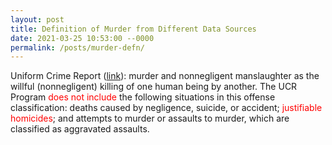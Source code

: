 ```yaml
---
layout: post
title: Definition of Murder from Different Data Sources
date: 2021-03-25 10:53:00 --0000
permalink: /posts/murder-defn/
---
```


Uniform Crime Report ([link](https://ucr.fbi.gov/crime-in-the-u.s/2018/crime-in-the-u.s.-2018/topic-pages/murder)): murder and nonnegligent manslaughter as the willful (nonnegligent) killing of one human being by another. The UCR Program <span style="color:red">does not include</span> the following situations in this offense classification: deaths caused by negligence, suicide, or accident; <span style="color:red">justifiable homicides</span>; and attempts to murder or assaults to murder, which are classified as aggravated assaults.

